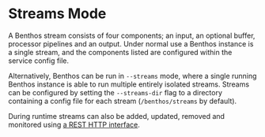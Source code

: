 Streams Mode
============

A Benthos stream consists of four components; an input, an optional buffer,
processor pipelines and an output. Under normal use a Benthos instance is a
single stream, and the components listed are configured within the service
config file.

Alternatively, Benthos can be run in `--streams` mode, where a single running
Benthos instance is able to run multiple entirely isolated streams. Streams can
be configured by setting the `--streams-dir` flag to a directory containing a
config file for each stream (`/benthos/streams` by default).

During runtime streams can also be added, updated, removed and monitored using
[a REST HTTP interface][http-interface].

[http-interface]: api/streams.md

